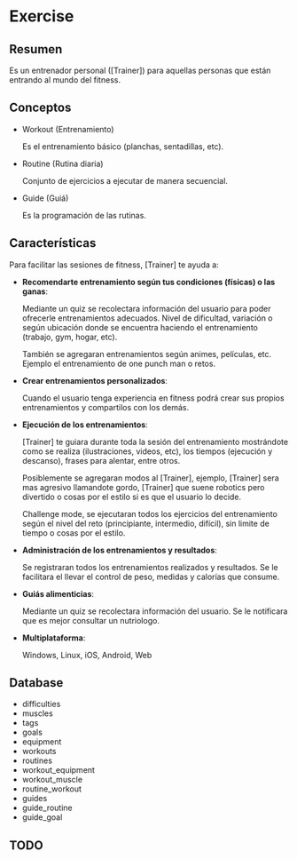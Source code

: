 # Exercise

## Resumen

Es un entrenador personal ([Trainer]) para aquellas personas que están entrando al mundo del fitness.

## Conceptos

-   Workout (Entrenamiento)

    Es el entrenamiento básico (planchas, sentadillas, etc).

-   Routine (Rutina diaria)

    Conjunto de ejercicios a ejecutar de manera secuencial.

-   Guide (Guiá)

    Es la programación de las rutinas.

## Características

Para facilitar las sesiones de fitness, [Trainer] te ayuda a:

-   **Recomendarte entrenamiento según tus condiciones (físicas) o las ganas**:

    Mediante un quiz se recolectara información del usuario para poder ofrecerle entrenamientos adecuados. Nivel de dificultad, variación o según ubicación donde se encuentra haciendo el entrenamiento (trabajo, gym, hogar, etc).

    También se agregaran entrenamientos según animes, películas, etc. Ejemplo el entrenamiento de one punch man o retos.

-   **Crear entrenamientos personalizados**:

    Cuando el usuario tenga experiencia en fitness podrá crear sus propios entrenamientos y compartilos con los demás.

-   **Ejecución de los entrenamientos**:

    [Trainer] te guiara durante toda la sesión del entrenamiento mostrándote como se realiza (ilustraciones, videos, etc), los tiempos (ejecución y descanso), frases para alentar, entre otros.

    Posiblemente se agregaran modos al [Trainer], ejemplo, [Trainer] sera mas agresivo llamandote gordo, [Trainer] que suene robotics pero divertido o cosas por el estilo si es que el usuario lo decide.

    Challenge mode, se ejecutaran todos los ejercicios del entrenamiento según el nivel del reto (principiante, intermedio, difícil), sin limite de tiempo o cosas por el estilo.

-   **Administración de los entrenamientos y resultados**:

    Se registraran todos los entrenamientos realizados y resultados. Se le facilitara el llevar el control de peso, medidas y calorías que consume.

-   **Guiás alimenticias**:

    Mediante un quiz se recolectara información del usuario. Se le notificara que es mejor consultar un nutriologo.

-   **Multiplataforma**:

    Windows, Linux, iOS, Android, Web

## Database

-   difficulties
-   muscles
-   tags
-   goals
-   equipment
-   workouts
-   routines
-   workout_equipment
-   workout_muscle
-   routine_workout
-   guides
-   guide_routine
-   guide_goal

## TODO
